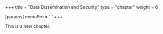 +++
title = "Data Dissemination and Security"
type = "chapter"
weight = 6

[params]
  menuPre = '<i class="fa-solid fa-upload"></i> '
+++

This is a new chapter.